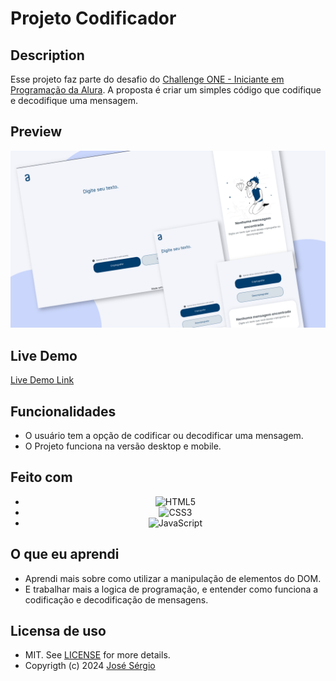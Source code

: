 # Projeto Codificador

## Description

Esse projeto faz parte do desafio do [Challenge ONE - Iniciante em Programação da Alura](https://www.alura.com.br/challenges/challenge-one-logica).
A proposta é criar um simples código que codifique e decodifique uma mensagem.

## Preview

<div align="center">
    
   <img src="assets/preview.png" alt="Preview"/>

</div>

## Live Demo

[Live Demo Link](https://mrescappe.github.io/Decodificador-de-Texto-Alura/)

## Funcionalidades

- O usuário tem a opção de codificar ou decodificar uma mensagem.
- O Projeto funciona na versão desktop e mobile.

## Feito com

<div align="center">

- ![HTML5](https://img.shields.io/badge/html5-%23E34F26.svg?style=for-the-badge&logo=html5&logoColor=white)
- ![CSS3](https://img.shields.io/badge/css3-%231572B6.svg?style=for-the-badge&logo=css3&logoColor=white)
- ![JavaScript](https://img.shields.io/badge/javascript-%23323330.svg?style=for-the-badge&logo=javascript&logoColor=%23F7DF1E)

</div>

## O que eu aprendi

- Aprendi mais sobre como utilizar a manipulação de elementos do DOM.
- E trabalhar mais a logica de programação, e entender como funciona a codificação e decodificação de mensagens.

## Licensa de uso

- MIT. See [LICENSE](/LICENSE) for more details.
- Copyrigth (c) 2024 [José Sérgio](https://github.com/MrEscappe)
